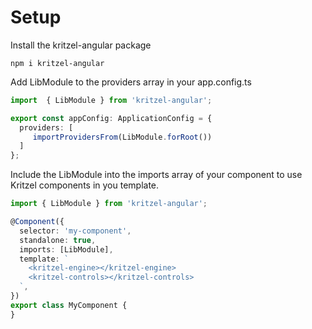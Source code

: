 # Setup 
Install the kritzel-angular package
```
npm i kritzel-angular
```

Add LibModule to the providers array in your app.config.ts
```typescript
import  { LibModule } from 'kritzel-angular';

export const appConfig: ApplicationConfig = {
  providers: [
     importProvidersFrom(LibModule.forRoot())
  ]
};
```

Include the LibModule into the imports array of your component to use Kritzel components in you template.

```typescript
import { LibModule } from 'kritzel-angular';

@Component({
  selector: 'my-component',
  standalone: true,
  imports: [LibModule],
  template: `
    <kritzel-engine></kritzel-engine>
    <kritzel-controls></kritzel-controls>
  `,
})
export class MyComponent {
}
```